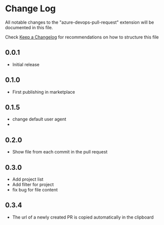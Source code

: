 # Change Log

All notable changes to the "azure-devops-pull-request" extension will be documented in this file.

Check [Keep a Changelog](http://keepachangelog.com/) for recommendations on how to structure this file

## 0.0.1

- Initial release

## 0.1.0

- First publishing in marketplace

## 0.1.5

- change default user agent
-
## 0.2.0

- Show file from each commit in the pull request

## 0.3.0

- Add project list
- Add filter for project
- fix bug for file content


## 0.3.4

- The url of a newly created PR is copied automatically in the clipboard